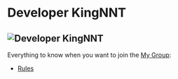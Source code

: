 # Developer KingNNT
![Developer KingNNT](https://scontent.fhan5-1.fna.fbcdn.net/v/t1.0-9/82752713_612151932937477_110914687150850048_n.png?_nc_cat=109&_nc_ohc=oiMTiihBwh0AQne3CGG8pAonCzUMChA4EK5Ughf7HOrhd52zKKjLv8B6w&_nc_ht=scontent.fhan5-1.fna&oh=f07f6d81e6b035e8b78d4e0355b464e0&oe=5E9C911C)
---
Everything to know when you want to join the [My Group](https://www.facebook.com/groups/Developer.KingNNT/):

 - [Rules](https://github.com/KingNNT/Facebook-Group-Manager/blob/master/RULES.md)